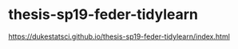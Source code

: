 # thesis-sp19-feder-tidylearn

https://dukestatsci.github.io/thesis-sp19-feder-tidylearn/index.html
